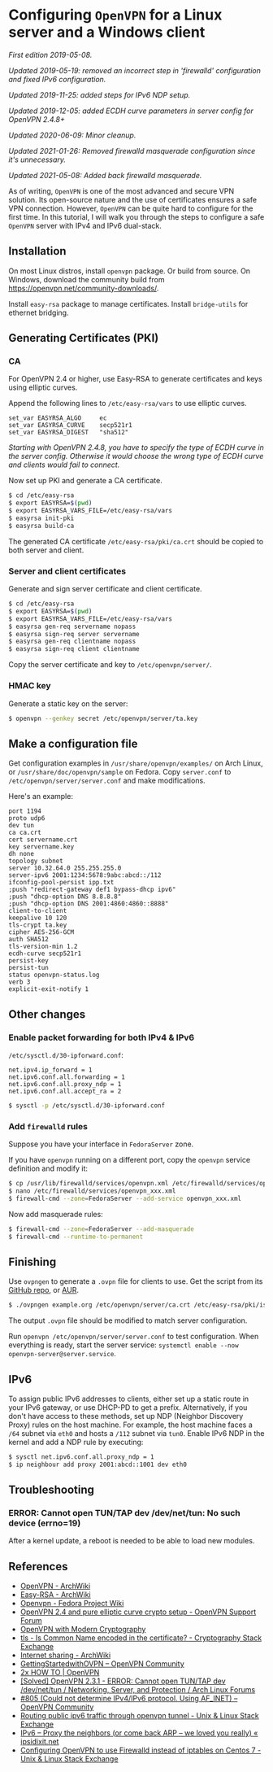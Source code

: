 # Configuring `OpenVPN` for a Linux server and a Windows client

*First edition 2019-05-08.*

*Updated 2019-05-19: removed an incorrect step in 'firewalld' configuration and fixed IPv6 configuration.*

*Updated 2019-11-25: added steps for IPv6 NDP setup.*

*Updated 2019-12-05: added ECDH curve parameters in server config for OpenVPN 2.4.8+*

*Updated 2020-06-09: Minor cleanup.*

*Updated 2021-01-26: Removed firewalld masquerade configuration since it's unnecessary.*

*Updated 2021-05-08: Added back firewalld masquerade.*

As of writing, `OpenVPN` is one of the most advanced and secure VPN solution. Its open-source nature and the use of certificates ensures a safe VPN connection. However, `OpenVPN` can be quite hard to configure for the first time. In this tutorial, I will walk you through the steps to configure a safe `OpenVPN` server with IPv4 and IPv6 dual-stack.

## Installation

On most Linux distros, install `openvpn` package. Or build from source. On Windows, download the community build from <https://openvpn.net/community-downloads/>.

Install `easy-rsa` package to manage certificates. Install `bridge-utils` for ethernet bridging.

## Generating Certificates (PKI)

### CA

For OpenVPN 2.4 or higher, use Easy-RSA to generate certificates and keys using elliptic curves.

Append the following lines to `/etc/easy-rsa/vars` to use elliptic curves.
```
set_var EASYRSA_ALGO     ec
set_var EASYRSA_CURVE    secp521r1
set_var EASYRSA_DIGEST   "sha512"
```

*Starting with OpenVPN 2.4.8, you have to specify the type of ECDH curve in the server config. Otherwise it would choose the wrong type of ECDH curve and clients would fail to connect.*

Now set up PKI and generate a CA certificate.
```bash
$ cd /etc/easy-rsa
$ export EASYRSA=$(pwd)
$ export EASYRSA_VARS_FILE=/etc/easy-rsa/vars
$ easyrsa init-pki
$ easyrsa build-ca
```
The generated CA certificate `/etc/easy-rsa/pki/ca.crt` should be copied to both server and client.

### Server and client certificates

Generate and sign server certificate and client certificate.

```bash
$ cd /etc/easy-rsa
$ export EASYRSA=$(pwd)
$ export EASYRSA_VARS_FILE=/etc/easy-rsa/vars
$ easyrsa gen-req servername nopass
$ easyrsa sign-req server servername
$ easyrsa gen-req clientname nopass
$ easyrsa sign-req client clientname
```

Copy the server certificate and key to `/etc/openvpn/server/`.

### HMAC key

Generate a static key on the server:

```bash
$ openvpn --genkey secret /etc/openvpn/server/ta.key
```

## Make a configuration file

Get configuration examples in `/usr/share/openvpn/examples/` on Arch Linux, or `/usr/share/doc/openvpn/sample` on Fedora. Copy `server.conf` to `/etc/openvpn/server/server.conf` and make modifications.

Here's an example:

```
port 1194
proto udp6
dev tun
ca ca.crt
cert servername.crt
key servername.key
dh none
topology subnet
server 10.32.64.0 255.255.255.0
server-ipv6 2001:1234:5678:9abc:abcd::/112
ifconfig-pool-persist ipp.txt
;push "redirect-gateway def1 bypass-dhcp ipv6"
;push "dhcp-option DNS 8.8.8.8"
;push "dhcp-option DNS 2001:4860:4860::8888"
client-to-client
keepalive 10 120
tls-crypt ta.key
cipher AES-256-GCM
auth SHA512
tls-version-min 1.2
ecdh-curve secp521r1
persist-key
persist-tun
status openvpn-status.log
verb 3
explicit-exit-notify 1
```

## Other changes

### Enable packet forwarding for both IPv4 & IPv6

`/etc/sysctl.d/30-ipforward.conf`:

```
net.ipv4.ip_forward = 1
net.ipv6.conf.all.forwarding = 1
net.ipv6.conf.all.proxy_ndp = 1
net.ipv6.conf.all.accept_ra = 2
```

```bash
$ sysctl -p /etc/sysctl.d/30-ipforward.conf
```

### Add `firewalld` rules

Suppose you have your interface in `FedoraServer` zone.

If you have `openvpn` running on a different port, copy the `openvpn` service definition and modify it:

```bash
$ cp /usr/lib/firewalld/services/openvpn.xml /etc/firewalld/services/openvpn_xxx.xml
$ nano /etc/firewalld/services/openvpn_xxx.xml
$ firewall-cmd --zone=FedoraServer --add-service openvpn_xxx.xml
```

Now add masquerade rules:

```bash
$ firewall-cmd --zone=FedoraServer --add-masquerade
$ firewall-cmd --runtime-to-permanent
```

## Finishing

Use `ovpngen` to generate a `.ovpn` file for clients to use. Get the script from its [GitHub repo](https://github.com/graysky2/ovpngen), or [AUR](https://aur.archlinux.org/packages/ovpngen/).

```bash
$ ./ovpngen example.org /etc/openvpn/server/ca.crt /etc/easy-rsa/pki/issued/client1.crt /etc/easy-rsa/pki/private/client1.key /etc/openvpn/server/ta.key 1194 udp > foo.ovpn
```

The output `.ovpn` file should be modified to match server configuration.

Run `openvpn /etc/openvpn/server/server.conf` to test configuration. When everything is ready, start the server service: `systemctl enable --now openvpn-server@server.service`.

## IPv6

To assign public IPv6 addresses to clients, either set up a static route in your IPv6 gateway, or use DHCP-PD to get a prefix. Alternatively, if you don't have access to these methods, set up NDP (Neighbor Discovery Proxy) rules on the host machine. For example, the host machine faces a `/64` subnet via `eth0` and hosts a `/112` subnet via `tun0`. Enable IPv6 NDP in the kernel and add a NDP rule by executing:

```bash
$ sysctl net.ipv6.conf.all.proxy_ndp = 1
$ ip neighbour add proxy 2001:abcd::1001 dev eth0
```

## Troubleshooting

### ERROR: Cannot open TUN/TAP dev /dev/net/tun: No such device (errno=19)

After a kernel update, a reboot is needed to be able to load new modules.

## References
* [OpenVPN - ArchWiki](https://wiki.archlinux.org/index.php/OpenVPN)
* [Easy-RSA - ArchWiki](https://wiki.archlinux.org/index.php/Easy-RSA)
* [Openvpn - Fedora Project Wiki](https://fedoraproject.org/wiki/Openvpn)
* [OpenVPN 2.4 and pure elliptic curve crypto setup - OpenVPN Support Forum](https://forums.openvpn.net/viewtopic.php?f=4&t=23227)
* [OpenVPN with Modern Cryptography](https://www.maths.tcd.ie/~fionn/misc/ec_vpn.php)
* [tls - Is Common Name encoded in the certificate? - Cryptography Stack Exchange](https://crypto.stackexchange.com/questions/1836/is-common-name-encoded-in-the-certificate)
* [Internet sharing - ArchWiki](https://wiki.archlinux.org/index.php/Internet_sharing#Enable_packet_forwarding)
* [GettingStartedwithOVPN – OpenVPN Community](https://community.openvpn.net/openvpn/wiki/GettingStartedwithOVPN)
* [2x HOW TO | OpenVPN](https://openvpn.net/community-resources/how-to/)
* [[Solved] OpenVPN 2.3.1 - ERROR: Cannot open TUN/TAP dev /dev/net/tun / Networking, Server, and Protection / Arch Linux Forums](https://bbs.archlinux.org/viewtopic.php?id=163377)
* [#805 (Could not determine IPv4/IPv6 protocol. Using AF_INET) – OpenVPN Community](https://community.openvpn.net/openvpn/ticket/805#no1)
* [Routing public ipv6 traffic through openvpn tunnel - Unix & Linux Stack Exchange](https://unix.stackexchange.com/questions/136211/routing-public-ipv6-traffic-through-openvpn-tunnel)
* [IPv6 – Proxy the neighbors (or come back ARP – we loved you really) « ipsidixit.net](http://www.ipsidixit.net/2010/03/24/239/)
* [Configuring OpenVPN to use Firewalld instead of iptables on Centos 7 - Unix & Linux Stack Exchange](https://unix.stackexchange.com/questions/149144/configuring-openvpn-to-use-firewalld-instead-of-iptables-on-centos-7)
